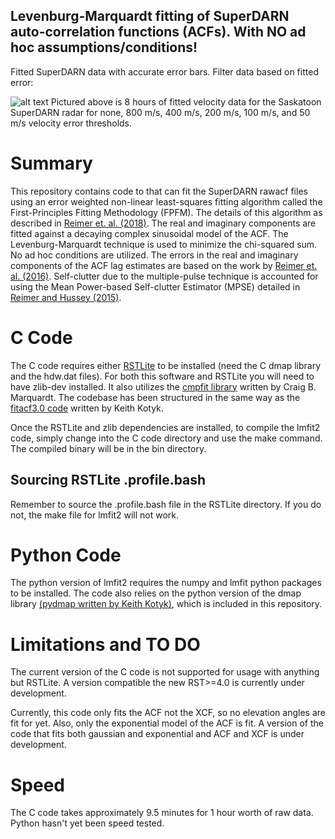 ## Levenburg-Marquardt fitting of SuperDARN auto-correlation functions (ACFs). **With NO ad hoc assumptions/conditions!**
Fitted SuperDARN data with accurate error bars. Filter data based on fitted error:


![alt text](https://raw.githubusercontent.com/asreimer/lmfit2/feature-testing/example/animated.gif)
Pictured above is 8 hours of fitted velocity data for the Saskatoon SuperDARN radar for none, 800 m/s, 400 m/s, 200 m/s, 100 m/s, and 50 m/s velocity error thresholds.

# Summary
This repository contains code to that can fit the SuperDARN rawacf files using an error weighted non-linear least-squares fitting algorithm called the First-Principles Fitting Methodology (FPFM). The details of this algorithm as described in [Reimer et. al. (2018)](https://agupubs.onlinelibrary.wiley.com/doi/abs/10.1002/2017RS006450/full). The real and imaginary components are fitted against a decaying complex sinusoidal model of the ACF. The Levenburg-Marquardt technique is used to minimize the chi-squared sum. No ad hoc conditions are utilized. The errors in the real and imaginary components of the ACF lag estimates are based on the work by [Reimer et. al. (2016)](http://onlinelibrary.wiley.com/doi/10.1002/2016RS005975/full). Self-clutter due to the multiple-pulse technique is accounted for using the Mean Power-based Self-clutter Estimator (MPSE) detailed in [Reimer and Hussey (2015)](https://agupubs.onlinelibrary.wiley.com/doi/abs/10.1002/2015RS005706/full).

# C Code
The C code requires either [RSTLite](https://github.com/vtsuperdarn/RSTLite) to be installed (need the C dmap library and the hdw.dat files). For both this software and RSTLite you will need to have zlib-dev installed. It also utilizes the [cmpfit library](https://www.physics.wisc.edu/~craigm/idl/cmpfit.html) written by Craig B. Marquardt. The codebase has been structured in the same way as the [fitacf3.0 code](https://github.com/SuperDARNCanada/fitacf.3.0) written by Keith Kotyk.

Once the RSTLite and zlib dependencies are installed, to compile the lmfit2 code, simply change into the C code directory and use the make command. The compiled binary will be in the bin directory.

## Sourcing RSTLite .profile.bash
Remember to source the .profile.bash file in the RSTLite directory. If you do not, the make file for lmfit2 will not work.

# Python Code
The python version of lmfit2 requires the numpy and lmfit python packages to be installed. The code also relies on the python version of the dmap library [(pydmap written by Keith Kotyk)](https://github.com/SuperDARNCanada/pydmap), which is included in this repository.

# Limitations and TO DO
The current version of the C code is not supported for usage with anything but RSTLite. A version compatible the new RST>=4.0 is currently under development.

Currently, this code only fits the ACF not the XCF, so no elevation angles are fit for yet. Also, only the exponential model of the ACF is fit. A version of the code that fits both gaussian and exponential and ACF and XCF is under development.

# Speed
The C code takes approximately 9.5 minutes for 1 hour worth of raw data. Python hasn't yet been speed tested.

